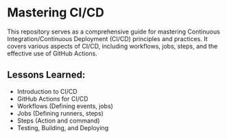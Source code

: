 # Mastering CI/CD

This repository serves as a comprehensive guide for mastering Continuous Integration/Continuous Deployment (CI/CD) principles and practices. It covers various aspects of CI/CD, including workflows, jobs, steps, and the effective use of GitHub Actions.

## Lessons Learned:

- Introduction to CI/CD
- GitHub Actions for CI/CD
- Workflows (Defining events, jobs)
- Jobs (Defining runners, steps)
- Steps (Action and  command)
- Testing, Building, and Deploying